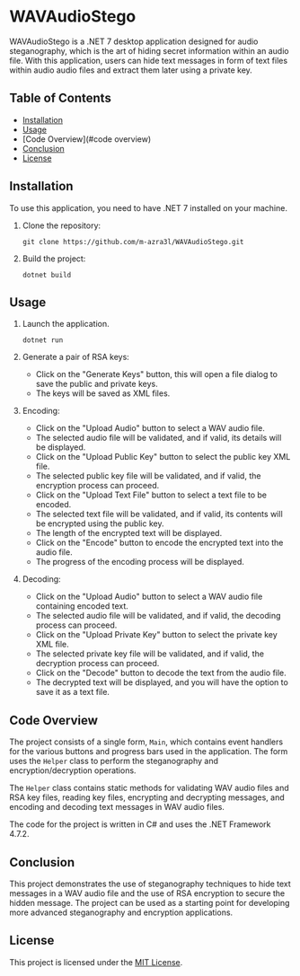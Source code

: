 # WAVAudioStego

 WAVAudioStego is a .NET 7 desktop application designed for audio steganography, which is the art of hiding secret information within an audio file. With this application, users can hide text messages in form of text files within audio audio files and extract them later using a private key.

## Table of Contents

- [Installation](#installation)
- [Usage](#usage)
- [Code Overview](#code overview)
- [Conclusion](#conclusion)
- [License](#license)

## Installation

To use this application, you need to have .NET 7 installed on your machine.

1. Clone the repository:

   ```shell
   git clone https://github.com/m-azra3l/WAVAudioStego.git
   ```

2. Build the project:

   ```shell
   dotnet build
   ```

## Usage

1. Launch the application.

    ```shell
    dotnet run
    ```

2. Generate a pair of RSA keys:
   - Click on the "Generate Keys" button, this will open a file dialog to save the public and private keys.
   - The keys will be saved as XML files.

3. Encoding:
   - Click on the "Upload Audio" button to select a WAV audio file.
   - The selected audio file will be validated, and if valid, its details will be displayed.
   - Click on the "Upload Public Key" button to select the public key XML file.
   - The selected public key file will be validated, and if valid, the encryption process can proceed.
   - Click on the "Upload Text File" button to select a text file to be encoded.
   - The selected text file will be validated, and if valid, its contents will be encrypted using the public key.
   - The length of the encrypted text will be displayed.
   - Click on the "Encode" button to encode the encrypted text into the audio file.
   - The progress of the encoding process will be displayed.

4. Decoding:
   - Click on the "Upload Audio" button to select a WAV audio file containing encoded text.
   - The selected audio file will be validated, and if valid, the decoding process can proceed.
   - Click on the "Upload Private Key" button to select the private key XML file.
   - The selected private key file will be validated, and if valid, the decryption process can proceed.
   - Click on the "Decode" button to decode the text from the audio file.
   - The decrypted text will be displayed, and you will have the option to save it as a text file.

## Code Overview

The project consists of a single form, `Main`, which contains event handlers for the various buttons and progress bars used in the application. The form uses the `Helper` class to perform the steganography and encryption/decryption operations.

The `Helper` class contains static methods for validating WAV audio files and RSA key files, reading key files, encrypting and decrypting messages, and encoding and decoding text messages in WAV audio files.

The code for the project is written in C# and uses the .NET Framework 4.7.2.

## Conclusion

This project demonstrates the use of steganography techniques to hide text messages in a WAV audio file and the use of RSA encryption to secure the hidden message. The project can be used as a starting point for developing more advanced steganography and encryption applications.

## License

This project is licensed under the [MIT License](LICENSE).